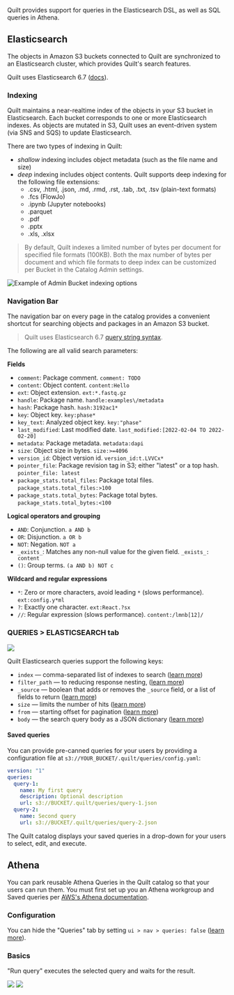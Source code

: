 <!-- markdownlint-disable -->
Quilt provides support for queries in the Elasticsearch DSL, as
well as SQL queries in Athena.

## Elasticsearch

The objects in Amazon S3 buckets connected to Quilt are synchronized to
an Elasticsearch cluster, which provides Quilt's search features.

Quilt uses Elasticsearch 6.7
([docs](https://www.elastic.co/guide/en/elasticsearch/reference/6.7/index.html)).

### Indexing
Quilt maintains a near-realtime index of the objects in your S3
bucket in Elasticsearch.  Each bucket corresponds to one or more
Elasticsearch indexes. As objects are mutated in S3, Quilt uses an
event-driven system (via SNS and SQS) to update Elasticsearch.

There are two types of indexing in Quilt:
* *shallow* indexing includes object metadata (such as the file name and size)
* *deep* indexing includes object contents. Quilt supports deep
indexing for the following file extensions:
  * .csv, .html, .json, .md, .rmd, .rst, .tab, .txt, .tsv (plain-text formats)
  * .fcs (FlowJo)
  * .ipynb (Jupyter notebooks)
  * .parquet
  * .pdf
  * .pptx
  * .xls, .xlsx

> By default, Quilt indexes a limited number of bytes per document for specified file
formats (100KB). Both the max number of bytes per document and which file formats
to deep index can be customized per Bucket in the Catalog Admin settings.

![Example of Admin Bucket indexing options](../imgs/elastic-search-indexing-options.png)

### Navigation Bar

The navigation bar on every page in the catalog provides a convenient
shortcut for searching objects and packages in an Amazon S3
bucket.

> Quilt uses Elasticsearch 6.7 [query string
> syntax](https://www.elastic.co/guide/en/elasticsearch/reference/6.7/query-dsl-query-string-query.html#query-string-syntax).

The following are all valid search parameters:

**Fields**

- `comment`: Package comment. `comment: TODO`
- `content`: Object content. `content:Hello`
- `ext`: Object extension. `ext:*.fastq.gz`
- `handle`: Package name. `handle:examples\/metadata`
- `hash`: Package hash. `hash:3192ac1*`
- `key`: Object key. `key:phase*`
- `key_text`: Analyzed object key. `key:"phase"`
- `last_modified`: Last modified date. `last_modified:[2022-02-04 TO
  2022-02-20]`
- `metadata`: Package metadata. `metadata:dapi`
- `size`: Object size in bytes. `size:>=4096`
- `version_id`: Object version id. `version_id:t.LVVCx*`
- `pointer_file`: Package revision tag in S3; either "latest" or a top hash. `pointer_file: latest`
- `package_stats.total_files`: Package total files.
  `package_stats.total_files:>100`
- `package_stats.total_bytes`: Package total bytes.
  `package_stats.total_bytes:<100`

**Logical operators and grouping**

- `AND`: Conjunction. `a AND b`
- `OR`: Disjunction. `a OR b`
- `NOT`: Negation. `NOT a`
- `_exists_`: Matches any non-null value for the given field. `_exists_: content`
- `()`: Group terms. `(a AND b) NOT c`

**Wildcard and regular expressions**

- `*`: Zero or more characters, avoid leading `*` (slows performance).
  `ext:config.y*ml`
- `?`: Exactly one character. `ext:React.?sx`
- `//`: Regular expression (slows performance). `content:/lmnb[12]/`

### QUERIES > ELASTICSEARCH tab

![](../imgs/catalog-es-queries-default.png)

Quilt Elasticsearch queries support the following keys:
- `index` — comma-separated list of indexes to search ([learn
more](https://www.elastic.co/guide/en/elasticsearch/reference/6.8/multi-index.html))
- `filter_path` — to reducing response nesting, ([learn
more](https://www.elastic.co/guide/en/elasticsearch/reference/6.8/common-options.html#common-options-response-filtering))
- `_source` — boolean that adds or removes the `_source` field, or
a list of fields to return ([learn
more](https://www.elastic.co/guide/en/elasticsearch/reference/6.8/search-request-source-filtering.html))
- `size` — limits the number of hits ([learn
more](https://www.elastic.co/guide/en/elasticsearch/reference/6.8/search-uri-request.html))
- `from` — starting offset for pagination ([learn
more](https://www.elastic.co/guide/en/elasticsearch/reference/6.8/search-uri-request.html))
- `body` — the search query body as a JSON dictionary ([learn
more](https://www.elastic.co/guide/en/elasticsearch/reference/6.8/search-request-body.html))

#### Saved queries
You can provide pre-canned queries for your users by providing a configuration file 
at `s3://YOUR_BUCKET/.quilt/queries/config.yaml`:

```yaml
version: "1"
queries:
  query-1:
    name: My first query
    description: Optional description
    url: s3://BUCKET/.quilt/queries/query-1.json
  query-2:
    name: Second query
    url: s3://BUCKET/.quilt/queries/query-2.json
```

The Quilt catalog displays your saved queries in a drop-down for your users to
select, edit, and execute.

## Athena

You can park reusable Athena Queries in the Quilt catalog so that your users can
run them. You must first set up you an Athena workgroup and Saved queries per
[AWS's Athena documentation](https://docs.aws.amazon.com/athena/latest/ug/getting-started.html).

### Configuration
You can hide the "Queries" tab by setting `ui > nav > queries: false` ([learn more](./Preferences.md)).

### Basics
"Run query" executes the selected query and waits for the result.

![](../imgs/athena-ui.png)
![](../imgs/athena-history.png)
